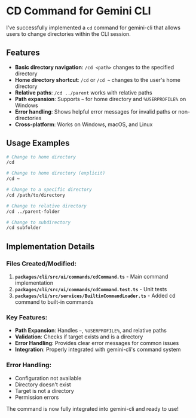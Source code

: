 # CD Command for Gemini CLI

I've successfully implemented a `cd` command for gemini-cli that allows users to change directories within the CLI session.

## Features

- **Basic directory navigation**: `/cd <path>` changes to the specified directory
- **Home directory shortcut**: `/cd` or `/cd ~` changes to the user's home directory  
- **Relative paths**: `/cd ../parent` works with relative paths
- **Path expansion**: Supports `~` for home directory and `%USERPROFILE%` on Windows
- **Error handling**: Shows helpful error messages for invalid paths or non-directories
- **Cross-platform**: Works on Windows, macOS, and Linux

## Usage Examples

```bash
# Change to home directory
/cd

# Change to home directory (explicit)
/cd ~

# Change to a specific directory
/cd /path/to/directory

# Change to relative directory
/cd ../parent-folder

# Change to subdirectory
/cd subfolder
```

## Implementation Details

### Files Created/Modified:

1. **`packages/cli/src/ui/commands/cdCommand.ts`** - Main command implementation
2. **`packages/cli/src/ui/commands/cdCommand.test.ts`** - Unit tests
3. **`packages/cli/src/services/BuiltinCommandLoader.ts`** - Added cd command to built-in commands

### Key Features:

- **Path Expansion**: Handles `~`, `%USERPROFILE%`, and relative paths
- **Validation**: Checks if target exists and is a directory
- **Error Handling**: Provides clear error messages for common issues
- **Integration**: Properly integrated with gemini-cli's command system

### Error Handling:

- Configuration not available
- Directory doesn't exist
- Target is not a directory
- Permission errors

The command is now fully integrated into gemini-cli and ready to use!